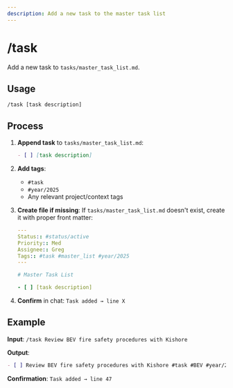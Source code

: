 ```yaml
---
description: Add a new task to the master task list
---
```


# /task

Add a new task to `tasks/master_task_list.md`.

## Usage

```
/task [task description]
```

## Process

1. **Append task** to `tasks/master_task_list.md`:
   ```markdown
   - [ ] [task description]
   ```

2. **Add tags**:
   - `#task`
   - `#year/2025`
   - Any relevant project/context tags

3. **Create file if missing**: If `tasks/master_task_list.md` doesn't exist, create it with proper front matter:
   ```yaml
   ---
   Status:: #status/active
   Priority:: Med
   Assignee:: Greg
   Tags:: #task #master_list #year/2025
   ---
   
   # Master Task List
   
   - [ ] [task description]
   ```

4. **Confirm** in chat: `Task added → line X`

## Example

**Input**: `/task Review BEV fire safety procedures with Kishore`

**Output**:
```markdown
- [ ] Review BEV fire safety procedures with Kishore #task #BEV #year/2025
```

**Confirmation**: `Task added → line 47`
